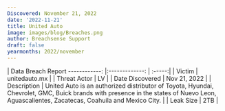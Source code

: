 ```yaml
---
Discovered: November 21, 2022
date: '2022-11-21'
title: United Auto
image: images/blog/Breaches.png
author: Breachsense Support
draft: false
yearmonths: 2022/november
---
```



| Data Breach Report
------------:     |:-------------:    | :-----:|
| Victim      | unitedauto.mx      | 
| Threat Actor      | LV      | 
| Date Discovered      | Nov 21, 2022      | 
| Description      | United Auto is an authorized distributor of Toyota, Hyundai, Chevrolet, GMC, Buick brands with presence in the states of Nuevo Leon, Aguascalientes, Zacatecas, Coahuila and Mexico City.      | 
| Leak Size      | 2TB      | 

